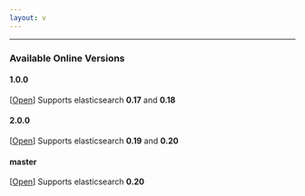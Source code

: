 ```yaml
---
layout: v
---
```


*****

### Available Online Versions

#### 1.0.0

\[<a href="1.0.0">Open</a>\] Supports elasticsearch **0.17** and **0.18**

#### 2.0.0

\[<a href="2.0.0">Open</a>\] Supports elasticsearch **0.19** and **0.20**

#### master

\[<a href="master">Open</a>\] Supports elasticsearch **0.20**
